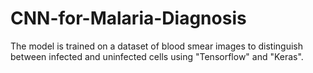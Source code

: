 # CNN-for-Malaria-Diagnosis
 The model is trained on a dataset of blood smear images to distinguish between infected and uninfected cells using "Tensorflow" and "Keras".
